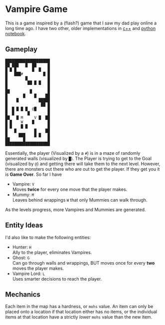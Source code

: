 # Vampire Game

This is a game inspired by a (flash?) game that I saw my dad play online a long time ago.  I have two other, older implementations in [c++](https://github.com/GeenDutchman/vamp-mummy-game-c-plus-plus) and [python notebook](https://github.com/GeenDutchman/vamp_learn).

## Gameplay

```plaintext
████████████████████
██ ███   █  ██     █
█ █ █       █  █   █
█   ███#         █ █
█        █         █
█         ██ █ █   █
█                  █
██         █       █
█       █    █    ██
█    █         █████
█               ██ █
█  █ █ █ █  @█     █
█  █      █        █
██   █ M     V █  ██
█ █    W    █      █
█ █    █ █         █
█   █        █    ██
█     ███    █ █   █
██      █          █
████████████████████
```

Essentially, the player (Visualized by a `#`) is in a maze of randomly generated walls (visualized by `█`).  The Player is trying to get to the Goal (visualized by `@`) and getting there will take them to the next level.  However, there are monsters out there who are out to get the player.  If they get you it is **Game Over**. So far I have

- Vampire: `V`  
 Moves **twice** for every one move that the player makes.
- Mummy: `M`  
 Leaves behind wrappings `W` that only Mummies can walk through.

As the levels progress, more Vampires and Mummies are generated.

## Entity Ideas

I'd also like to make the following entities:

- Hunter: `H`  
Ally to the player, eliminates Vampires.
- Ghost: `G`  
Can go through walls and wrappings, BUT moves once for every **two** moves the player makes.
- Vampire Lord: `L`  
Uses smarter decisions to reach the player.

## Mechanics

Each item in the map has a hardness, or `mohs` value.  An item can only be placed onto a location if that location either has no items, or the individual items at that location have a strictly *lower* `mohs` value than the new item.
